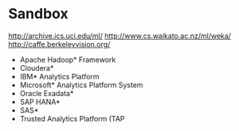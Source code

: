 # Sandbox

http://archive.ics.uci.edu/ml/
http://www.cs.waikato.ac.nz/ml/weka/
http://caffe.berkeleyvision.org/

- Apache Hadoop* Framework 
- Cloudera* 
- IBM* Analytics Platform 
- Microsoft* Analytics Platform System 
- Oracle Exadata* 
- SAP HANA* 
- SAS* 
- Trusted Analytics Platform (TAP
